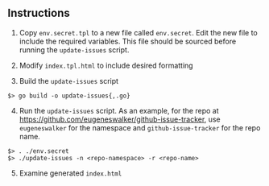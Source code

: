 ## Instructions

1. Copy `env.secret.tpl` to a new file called `env.secret`. Edit the new file to include the required variables. This file should be sourced before running the `update-issues` script.

2. Modify `index.tpl.html` to include desired formatting

3. Build the `update-issues` script
```
$> go build -o update-issues{,.go}
```

4. Run the `update-issues` script. As an example, for the repo at https://github.com/eugeneswalker/github-issue-tracker, use `eugeneswalker` for the namespace and `github-issue-tracker` for the repo name.
```
$> . ./env.secret
$> ./update-issues -n <repo-namespace> -r <repo-name>
```

5. Examine generated `index.html`
